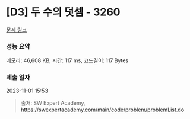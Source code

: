 # [D3] 두 수의 덧셈 - 3260 

[문제 링크](https://swexpertacademy.com/main/code/problem/problemDetail.do?contestProbId=AWBC1lOad9IDFAWr) 

### 성능 요약

메모리: 46,608 KB, 시간: 117 ms, 코드길이: 117 Bytes

### 제출 일자

2023-11-01 15:53



> 출처: SW Expert Academy, https://swexpertacademy.com/main/code/problem/problemList.do
